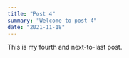 ```yaml
---
title: "Post 4"
summary: "Welcome to post 4"
date: "2021-11-18"
---
```


This is my fourth and next-to-last post.
